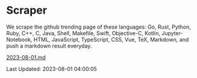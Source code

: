 # Scraper

We scrape the github trending page of these languages: Go, Rust, Python, Ruby, C++, C, Java, Shell, Makefile, Swift, Objective-C, Kotlin, Jupyter-Notebook, HTML, JavaScript, TypeScript, CSS, Vue, TeX, Markdown, and push a markdown result everyday.

[2023-08-01.md](https://github.com/yangwenmai/github-trending-backup/blob/master/2023-08-01.md)

Last Updated: 2023-08-01 04:00:05